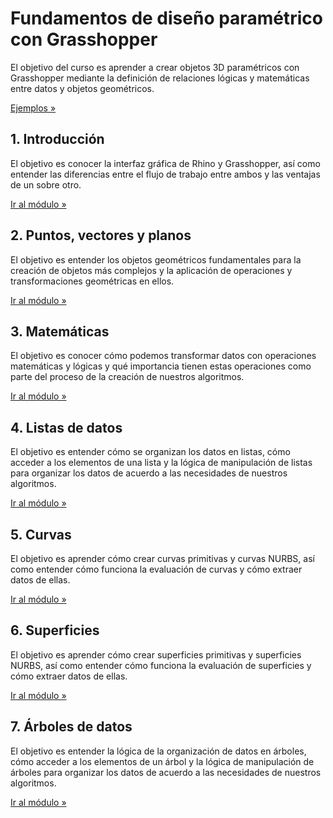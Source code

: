 # Fundamentos de diseño paramétrico con Grasshopper

El objetivo del curso es aprender a crear objetos 3D paramétricos
con Grasshopper mediante la definición de relaciones lógicas
y matemáticas entre datos y objetos geométricos.

[Ejemplos »](./ejemplos)

## 1. Introducción

El objetivo es conocer la interfaz gráfica de Rhino y Grasshopper,
así como entender las diferencias entre el flujo de trabajo entre ambos
y las ventajas de un sobre otro.

[Ir al módulo »](./01-introduccion)

## 2. Puntos, vectores y planos

El objetivo es entender los objetos geométricos fundamentales para la creación
de objetos más complejos y la aplicación de operaciones
y transformaciones geométricas en ellos.

[Ir al módulo »](./02-puntos-vectores-y-planos)

## 3. Matemáticas

El objetivo es conocer cómo podemos transformar datos con operaciones
matemáticas y lógicas y qué importancia tienen estas operaciones como parte del
proceso de la creación de nuestros algoritmos.

[Ir al módulo »](./03-matematicas)

## 4. Listas de datos

El objetivo es entender cómo se organizan los datos en listas,
cómo acceder a los elementos de una lista y la lógica de manipulación de listas
para organizar los datos de acuerdo a las necesidades de nuestros algoritmos.

[Ir al módulo »](./04-listas)

## 5. Curvas

El objetivo es aprender cómo crear curvas primitivas y curvas NURBS,
así como entender cómo funciona la evaluación de curvas y cómo extraer
datos de ellas.

[Ir al módulo »](./05-curvas)

## 6. Superficies

El objetivo es aprender cómo crear superficies primitivas y superficies NURBS,
así como entender cómo funciona la evaluación de superficies y cómo extraer
datos de ellas.

[Ir al módulo »](./06-superficies)

## 7. Árboles de datos

El objetivo es entender la lógica de la organización de datos en árboles,
cómo acceder a los elementos de un árbol y la lógica de manipulación
de árboles para organizar los datos de acuerdo a las necesidades
de nuestros algoritmos.

[Ir al módulo »](./07-arboles)
